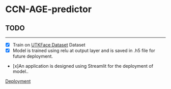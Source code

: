 # CCN-AGE-predictor
## TODO ##
***

- [x] Train on [UTKFace Dataset](https://www.kaggle.com/abhikjha/utk-face-cropped) Dataset
- [x] Model is trained using relu at output layer and is saved in .h5 file for future deployment.
- [x]An application is designed using Streamlit for the deployment of model.. 

[Deployment](https://github.com/asraimran/CCN-AGE-predictor/assets/101121288/af48ab50-40a9-4f21-a11c-5845db330c51)




